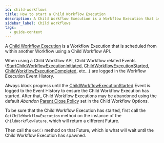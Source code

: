 ```yaml
---
id: child-workflows
title: How to start a Child Workflow Execution
description: A Child Workflow Execution is a Workflow Execution that is scheduled from within another Workflow using a Child Workflow API.
sidebar_label: Child Workflows
tags:
  - guide-context
---
```


A [Child Workflow Execution](/concepts/what-is-a-child-workflow-execution) is a Workflow Execution that is scheduled from within another Workflow using a Child Workflow API.

When using a Child Workflow API, Child Workflow related Events ([StartChildWorkflowExecutionInitiated](/references/events#startchildworkflowexecutioninitiated), [ChildWorkflowExecutionStarted](/references/events#childworkflowexecutionstarted), [ChildWorkflowExecutionCompleted](/references/events#childworkflowexecutioncompleted), etc...) are logged in the Workflow Execution Event History.

Always block progress until the [ChildWorkflowExecutionStarted](/references/events#childworkflowexecutionstarted) Event is logged to the Event History to ensure the Child Workflow Execution has started.
After that, Child Workflow Executions may be abandoned using the default _Abandon_ [Parent Close Policy](/concepts/what-is-a-parent-close-policy) set in the Child Workflow Options.

To be sure that the Child Workflow Execution has started, first call the `GetChildWorkflowExecution` method on the instance of the `ChildWorkflowFuture`, which will return a different Future.

Then call the `Get()` method on that Future, which is what will wait until the Child Workflow Execution has spawned.
